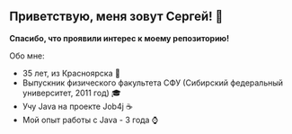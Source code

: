 ## Приветствую, меня зовут Сергей! 👋 
**Спасибо, что проявили интерес к моему репозиторию!**

Обо мне:
- 35 лет, из Красноярска :mount_fuji:
- Выпускник физического факультета СФУ (Сибирский федеральный университет, 2011 год) :mortar_board:
- Учу Java на проекте Job4j ☕
- Мой опыт работы с Java - 3 года ⌚
